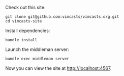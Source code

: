 Check out this site:

    git clone git@github.com:vimcasts/vimcasts.org.git
    cd vimcasts-site

Install dependencies:

    bundle install

Launch the middleman server:

    bundle exec middleman server

Now you can view the site at [http://localhost:4567](http://localhost:4567).
